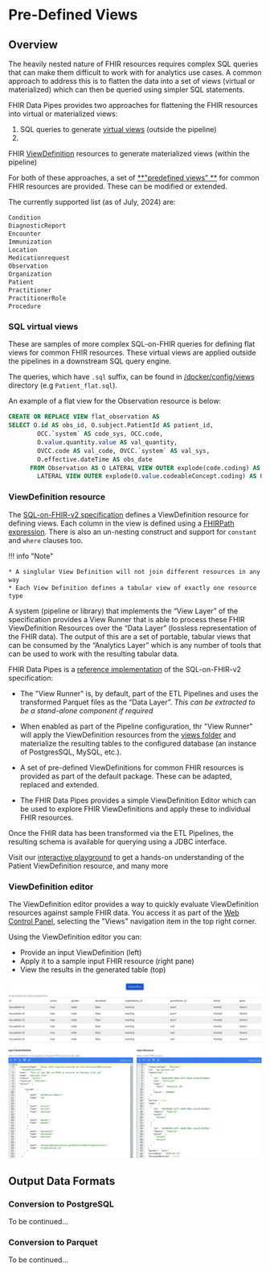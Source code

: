 # Pre-Defined Views

## Overview

The heavily nested nature of FHIR resources requires complex SQL queries that
can make them difficult to work with for analytics use cases. A common approach to
address this is to flatten the data into a set of views (virtual or
materialized) which can then be queried using simpler SQL statements.

FHIR Data Pipes provides two approaches for flattening the FHIR resources into
virtual or materialized views:

1. SQL queries to generate [virtual views](https://github.com/google/fhir-data-pipes/tree/master/docker/config/views) (outside the pipeline)
2.
FHIR [ViewDefinition](https://build.fhir.org/ig/FHIR/sql-on-fhir-v2/StructureDefinition-ViewDefinition.html)
resources to generate materialized views (within the pipeline)

For both of these approaches, a set of [**"predefined views”
**](https://github.com/google/fhir-data-pipes/tree/master/docker/config/views)
for common FHIR resources are provided. These can be modified or extended.

The currently supported list (as of July, 2024) are:

```
Condition
DiagnosticReport
Encounter
Immunization
Location
Medicationrequest
Observation
Organization
Patient
Practitioner
PractitionerRole
Procedure
```

### SQL virtual views

These are samples of more complex SQL-on-FHIR queries for defining flat views
for common FHIR resources. These virtual views are applied outside the
pipelines in a downstream SQL query engine.

The queries, which have `.sql` suffix, can be found
in [/docker/config/views](https://github.com/google/fhir-data-pipes/tree/master/docker/config/views)
directory (e.g `Patient_flat.sql`).

An example of a flat view for the Observation resource is below:

```sql
CREATE OR REPLACE VIEW flat_observation AS
SELECT O.id AS obs_id, O.subject.PatientId AS patient_id,
        OCC.`system` AS code_sys, OCC.code,
        O.value.quantity.value AS val_quantity,
        OVCC.code AS val_code, OVCC.`system` AS val_sys,
        O.effective.dateTime AS obs_date
      FROM Observation AS O LATERAL VIEW OUTER explode(code.coding) AS OCC
        LATERAL VIEW OUTER explode(O.value.codeableConcept.coding) AS OVCC
```

### ViewDefinition resource

The [SQL-on-FHIR-v2 specification](https://build.fhir.org/ig/FHIR/sql-on-fhir-v2/)
defines a ViewDefinition resource for defining views. Each column in the view is
defined using a [FHIRPath expression](https://hl7.org/fhirpath/). 
There is also an un-nesting construct and
support for `constant` and `where` clauses too.

!!! info "Note"

    * A singlular View Definition will not join different resources in any way
    * Each View Definition defines a tabular view of exactly one resource type



A system (pipeline or library) that implements the “View Layer” of the
specification provides a View Runner that is able to process these FHIR
ViewDefinition Resources over the “Data Layer” (lossless representation of the
FHIR data). The output of this are a set of portable, tabular views that can be
consumed by the “Analytics Layer” which is any number of tools that can be used
to work with the resulting tabular data.

FHIR Data Pipes is
a [reference implementation](https://fhir.github.io/sql-on-fhir-v2/#impls) of
the SQL-on-FHIR-v2 specification:

* The "View Runner" is, by default, part of the ETL Pipelines and uses the
  transformed Parquet files as the “Data Layer”. _This can be extracted to be a
  stand-alone component if required_

* When enabled as part of the Pipeline configuration, thr "View Runner" will apply the
  ViewDefinition resources from
  the [views folder](https://github.com/google/fhir-data-pipes/tree/master/docker/config/views)
  and materialize the resulting tables to the configured database (an
  instance of PostgresSQL, MySQL, etc.).

* A set of pre-defined ViewDefinitions for common FHIR resources is provided as
  part of the default package. These can be adapted, replaced and extended.

* The FHIR Data Pipes provides a simple ViewDefinition Editor which can be used
  to explore FHIR ViewDefinitions and apply these to individual FHIR resources.

Once the FHIR data has been transformed via the ETL Pipelines, the resulting
schema is available for querying using a JDBC interface.

Visit our [interactive playground](https://fhir.github.io/sql-on-fhir-v2/#pg) to get a hands-on understanding of the Patient ViewDefinition resource, and many more

### ViewDefinition editor

The ViewDefinition editor provides a way to quickly evaluate ViewDefinition
resources against sample FHIR data. You access it as part of the [Web Control Panel](../additional#web-control-panel), selecting the "Views" navigation item in the top right corner.

Using the ViewDefinition editor you can:

* Provide an input ViewDefinition (left)
* Apply it to a sample input FHIR resource (right pane)
* View the results in the generated table (top)

![FHIR Data Pipes Image](../images/view_definition_editor.png)

## Output Data Formats

### Conversion to PostgreSQL

To be continued...

### Conversion to Parquet

To be continued...

